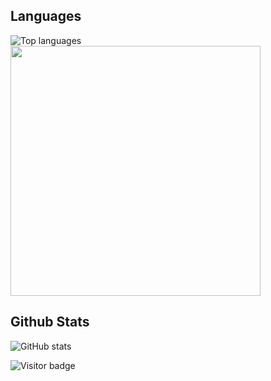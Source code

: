 ## Languages
<div>
  <img src="https://github-readme-stats.vercel.app/api/top-langs?username=nguyenchloet&show_icons=true&locale=en&langs_count=8&layout=compact" alt="Top languages" />
  <a href="https://profile.codersrank.io/user/nguyenchloet" target="_blank">
  <img
  src="https://cr-skills-chart-widget.azurewebsites.net/api/api?username=nguyenchloet&width=800&skills=HTML,CSS,Java,Javascript,CPP,Python&show-other-skills=true"
  height=400 />
  </a>
</div>


## Github Stats
![GitHub stats](https://github-readme-stats.vercel.app/api?username=nguyenchloet&show_icons=true&theme=tokyonight&hide=issues)

![Visitor badge](https://visitor-badge.laobi.icu/badge?page_id=nguyenchloet.nguyenchloet)

